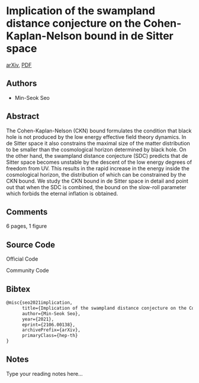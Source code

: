 
# Implication of the swampland distance conjecture on the Cohen-Kaplan-Nelson bound in de Sitter space

[arXiv](https://arxiv.org/abs/2106.0138), [PDF](https://arxiv.org/pdf/2106.0138.pdf)

## Authors

- Min-Seok Seo

## Abstract

The Cohen-Kaplan-Nelson (CKN) bound formulates the condition that black hole is not produced by the low energy effective field theory dynamics. In de Sitter space it also constrains the maximal size of the matter distribution to be smaller than the cosmological horizon determined by black hole. On the other hand, the swampland distance conjecture (SDC) predicts that de Sitter space becomes unstable by the descent of the low energy degrees of freedom from UV. This results in the rapid increase in the energy inside the cosmological horizon, the distribution of which can be constrained by the CKN bound. We study the CKN bound in de Sitter space in detail and point out that when the SDC is combined, the bound on the slow-roll parameter which forbids the eternal inflation is obtained.

## Comments

6 pages, 1 figure

## Source Code

Official Code



Community Code



## Bibtex

```tex
@misc{seo2021implication,
      title={Implication of the swampland distance conjecture on the Cohen-Kaplan-Nelson bound in de Sitter space}, 
      author={Min-Seok Seo},
      year={2021},
      eprint={2106.00138},
      archivePrefix={arXiv},
      primaryClass={hep-th}
}
```

## Notes

Type your reading notes here...

